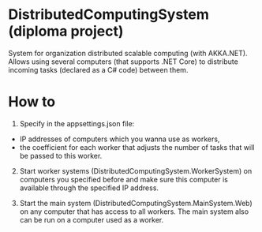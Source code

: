 # DistributedComputingSystem (diploma project)

System for organization distributed scalable computing (with AKKA.NET). Allows using several computers (that supports .NET Core) to distribute incoming tasks (declared as a C# code) between them.

# How to

1. Specify in the appsettings.json file:
  - IP addresses of computers which you wanna use as workers,
  - the coefficient for each worker that adjusts the number of tasks that will be passed to this worker.

2. Start worker systems (DistributedComputingSystem.WorkerSystem) on computers you specified before and make sure this computer is available through the specified IP address.

3. Start the main system (DistributedComputingSystem.MainSystem.Web) on any computer that has access to all workers. The main system also can be run on a computer used as a worker.
